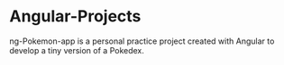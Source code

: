 # Angular-Projects

ng-Pokemon-app is a personal practice project created with Angular to develop a tiny version of a Pokedex.
